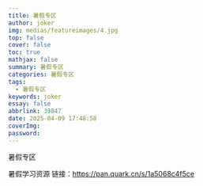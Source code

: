 ```yaml
---
title: 暑假专区
author: joker
img: medias/featureimages/4.jpg
top: false
cover: false
toc: true
mathjax: false
summary: 暑假专区
categories: 暑假专区
tags:
  - 暑假专区
keywords: joker
essay: false
abbrlink: 39847
date: 2025-04-09 17:48:58
coverImg:
password:
---
```


暑假专区

暑假学习资源
链接：https://pan.quark.cn/s/1a5068c4f5ce

